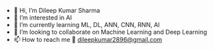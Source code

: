 - 👋 Hi, I’m Dileep Kumar Sharma
- 👀 I’m interested in AI
- 🌱 I’m currently learning ML, DL, ANN, CNN, RNN, AI
- 💞️ I’m looking to collaborate on Machine Learning and Deep Learning
- 📫 How to reach me 📧 dileepkumar2896@gmail.com

<!---
Dileep2896/Dileep2896 is a ✨ special ✨ repository because its `README.md` (this file) appears on your GitHub profile.
You can click the Preview link to take a look at your changes.
--->
